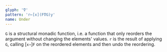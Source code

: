 ```yaml
---
glyph: '⍢'
pattern: 'r←[x](F⍢G)y'
name: Under
---
```


`G` is a structural monadic function, i.e. a function that only reorders the argument without changing the elements' values. `r` is the result of applying `G`, calling \[`x∘`\]`F` on the reordered elements and then undo the reordering.